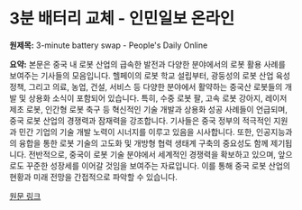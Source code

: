 # 3분 배터리 교체 - 인민일보 온라인

**원제목:** 3-minute battery swap - People's Daily Online

**요약:** 본문은 중국 내 로봇 산업의 급속한 발전과 다양한 분야에서의 로봇 활용 사례를 보여주는 기사들의 모음입니다.  헬페이의 로봇 학교 설립부터, 광둥성의 로봇 산업 육성 정책, 그리고 의료, 농업, 건설, 서비스 등 다양한 분야에서 활약하는 중국산 로봇들의 개발 및 상용화 소식이 포함되어 있습니다.  특히, 수중 로봇 팔, 고속 로봇 강아지, 레이저 제초 로봇, 인간형 로봇 축구 등 혁신적인 기술 개발과 상용화 성공 사례들이 언급되며,  중국 로봇 산업의 경쟁력과 잠재력을 강조합니다.  기사들은 중국 정부의 적극적인 지원과 민간 기업의 기술 개발 노력이 시너지를 이루고 있음을 시사합니다.  또한, 인공지능과의 융합을 통한 로봇 기술의 고도화 및 개방형 협력 생태계 구축의 중요성도 함께 제기됩니다.  전반적으로, 중국이 로봇 기술 분야에서 세계적인 경쟁력을 확보하고 있으며,  앞으로도 꾸준한 성장세를 이어갈 것임을 보여주는 자료입니다.  이를 통해 중국 로봇 산업의 현황과 미래 전망을 간접적으로 파악할 수 있습니다.

[원문 링크](https://en.people.cn/n3/2025/0723/c98389-20344133.html)
